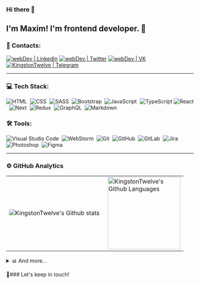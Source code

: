 ### Hi there 👋
## I'm Maxim! I'm frontend developer. 🦥

### 🤙 Contacts:

<!--
![linkedin](https://img.shields.io/badge/-LinkedIn-333333?style=flat&logo=linkedin&logoColor=016eab)&nbsp;
![telegram](https://img.shields.io/badge/-Telegram-333333?style=flat&logo=telegram&logoColor=00a7d9)&nbsp;
![vk](https://img.shields.io/badge/-VK-333333?style=flat&logo=vk&logoColor=4a719e)&nbsp;



[<img alt="KingstonTwelve | LinkedIn" width="22px" src="https://img.shields.io/badge/-LinkedIn-333333?style=flat&logo=linkedin&logoColor=016eab" />][linkedin]
[<img alt="KingstonTwelve | VK" width="22px" src="https://img.shields.io/badge/-VK-333333?style=flat&logo=vk&logoColor=4a719e" />][vk]
[<img alt="KingstonTwelve | Telegram" width="22px" src="https://img.shields.io/badge/-Telegram-333333?style=flat&logo=telegram&logoColor=00a7d9" />][telegram]
-->

[<img alt="webDev | LinkedIn" src="https://img.shields.io/badge/linkedin-0077B5.svg?&style=flat&logo=linkedin&logoColor=white" />][linkedin]
[<img alt="webDev | Twitter" src="https://img.shields.io/badge/twitter-1DA1F2.svg?&style=flat&logo=twitter&logoColor=white" />][twitter]
[<img alt="webDev | VK" src="https://img.shields.io/badge/vk-4680C2.svg?&style=flat&logo=vk&logoColor=white" />][vk]
[<img alt="KingstonTwelve | Telegram" src="https://img.shields.io/badge/-Telegram-333333?style=flat&logo=telegram&logoColor=00a7d9" />][telegram]

---

### 💻 Tech Stack:

![HTML](https://img.shields.io/badge/-HTML5-333333?style=flat&logo=HTML5&logoColor=E34F26)&nbsp;
![CSS](https://img.shields.io/badge/-CSS3-333333?style=flat&logo=CSS3&logoColor=1572B6)&nbsp;
![SASS](https://img.shields.io/badge/-SASS-333333?style=flat&logo=SASS)&nbsp;
![Bootstrap](https://img.shields.io/badge/-Bootstrap-333333?style=flat&logo=bootstrap&logoColor=563D7C)&nbsp;
![JavaScript](https://img.shields.io/badge/-JavaScript-333333?style=flat&logo=javascript)&nbsp;
![TypeScript](https://img.shields.io/badge/-TypeScript-333333?style=flat&logo=TypeScript&logoColor=007ACC)
![React](https://img.shields.io/badge/-React.js-333333?style=flat&logo=react)&nbsp;
![Next](https://img.shields.io/badge/-Next.js-333333?style=flat&logo=next.js)&nbsp;
![Redux](https://img.shields.io/badge/-Redux.js-333333?style=flat&logo=redux&logoColor=6d3fb3)&nbsp;
![GraphQL](https://img.shields.io/badge/-GraphQL-333333?style=flat&logo=GraphQL&logoColor=e66ec6)&nbsp;
![Markdown](https://img.shields.io/badge/-Markdown-333333?style=flat&logo=markdown)&nbsp;

### 🛠 Tools:

![Visual Studio Code](https://img.shields.io/badge/-Visual%20Studio%20Code-333333?style=flat&logo=visual-studio-code&logoColor=007ACC)&nbsp;
![WebStorm](https://img.shields.io/badge/-WebStorm-333333?style=flat&logo=WebStorm&logoColor=02c6d1)&nbsp;
![Git](https://img.shields.io/badge/-Git-333333?style=flat&logo=git)&nbsp;
![GitHub](https://img.shields.io/badge/-GitHub-333333?style=flat&logo=github)&nbsp;
![GitLab](https://img.shields.io/badge/-GitLab-333333?style=flat&logo=GitLab&logoColor=0079BF)&nbsp;
![Jira](https://img.shields.io/badge/-Jira-333333?style=flat&logo=Jira&logoColor=0079BF)&nbsp;
![Photoshop](https://img.shields.io/badge/-Photoshop-333333?style=flat&logo=adobe-photoshop)&nbsp;
![Figma](https://img.shields.io/badge/-Figma-333333?style=flat&logo=figma)&nbsp;

---

### ⚙️ GitHub Analytics

<table>
  <tr>
    <td>
      <img align="left" src="https://github-readme-streak-stats.herokuapp.com/?user=KingstonTwelve&theme=algolia" alt="KingstonTwelve's Github stats" />
    </td>
    <td>
      <img height="195px" align="right" alt="KingstonTwelve's Github Languages" src="https://github-readme-stats-eight-theta.vercel.app/api/top-langs/?username=KingstonTwelve&theme=algolia&layout=compact" />
    </td>
  </tr>
</table>

<!--<img height="160em" align="left" alt="KingstonTwelve's Github Stats" src="https://github-readme-stats.codestackr.vercel.app/api?username=KingstonTwelve&theme=cobalt&show_icons=true&include_all_commits=true" />-->

<!--
![KingstonTwelve's GitHub Stats](https://github-readme-stats.vercel.app/api?username=KingstonTwelve&show_icons=true&theme=cobalt&layout=compact)
![KingstonTwelve's Github Laguages](https://github-readme-stats-eight-theta.vercel.app/api/top-langs/?username=KingstonTwelve&theme=cobalt&layout=compact)
-->

<!--<img height="160em" align="rigth" alt="KingstonTwelve's Github Laguages" src="https://github-readme-stats-eight-theta.vercel.app/api/top-langs/?username=KingstonTwelve&theme=cobalt&layout=compact&hide=php" />-->
<details>
  <summary>
    📊 And more...
  </summary>

<a href="https://wakatime.com"><img width="100%" src="https://wakatime.com/share/@b63e191a-6e04-4dc9-a6b6-9dd5add83a0d/5c4b48e8-ae84-436c-9ef2-c9bb42fa0b3b.png" /></a>

</details>


🤙### Let's keep in touch!

[linkedin]: https://linkedin.com/in/KingstonTwelve
[vk]: https://vk.com/KingstonTwelve
[github]: https://github.com/KingstonTwelve
[telegram]: https://t.me/KingstonTwelve
[twitter]: https://twitter.com/kingstontwelve
<!--
**KingstonTwelve/KingstonTwelve** is a ✨ _special_ ✨ repository because its `README.md` (this file) appears on your GitHub profile.

Here are some ideas to get you started:

- 🔭 I’m currently working on ...
- 🌱 I’m currently learning ...
- 👯 I’m looking to collaborate on ...
- 🤔 I’m looking for help with ...
- 💬 Ask me about ...
- 📫 How to reach me: ...
- 😄 Pronouns: ...
- ⚡ Fun fact: ...
-->
